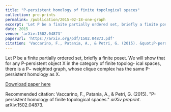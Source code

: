 ```yaml
---
title: "P-persistent homology of finite topological spaces"
collection: pre-prints
permalink: /publication/2015-02-18-one-graph
excerpt: 'Let P be a finite partially ordered set, briefly a finite poset. We will show that for any P-persistent object X in the category of finite topolog- ical spaces, there is a P− weighted graph, whose clique complex has the same P-persistent homology as X.'
date: 2015
venue: 'arXiv:1502.04873'
paperurl: 'https://arxiv.org/pdf/1502.04873.pdf'
citation: 'Vaccarino, F., Patania, A., & Petri, G. (2015). &quot;P-persistent homology of finite topological spaces.&quot; <i>arXiv preprint</i>. arXiv:1502.04873.'
---
```

Let P be a finite partially ordered set, briefly a finite poset. We will show that for any P-persistent object X in the category of finite topolog- ical spaces, there is a P− weighted graph, whose clique complex has the same P-persistent homology as X.

[Download paper here](https://arxiv.org/pdf/1502.04873.pdf)

Recommended citation: Vaccarino, F., Patania, A., & Petri, G. (2015). "P-persistent homology of finite topological spaces." <i>arXiv preprint</i>. arXiv:1502.04873.
